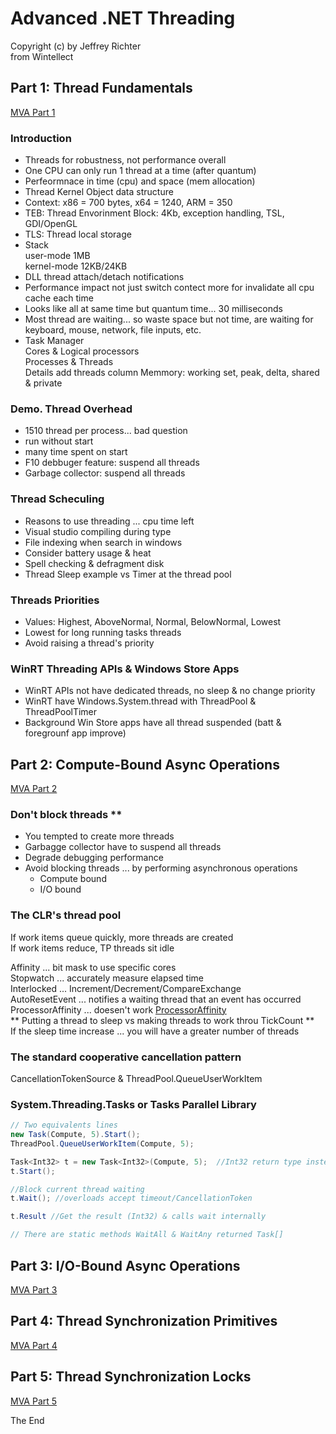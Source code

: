# Advanced .NET Threading  
Copyright (c) by Jeffrey Richter  
from Wintellect

## Part 1: Thread Fundamentals
[MVA Part 1](https://mva.microsoft.com/en-us/training-courses/advanced--net-threading-part-1-thread-fundamentals-16656)  

### Introduction

* Threads for robustness, not performance overall  
* One CPU can only run 1 thread at a time (after quantum)
* Perfeormnace in time (cpu) and space (mem allocation)  
* Thread Kernel Object data structure
* Context: x86 = 700 bytes, x64 = 1240, ARM = 350
* TEB: Thread Envorinment Block: 4Kb, exception handling, TSL, GDI/OpenGL
* TLS: Thread local storage
* Stack  
   user-mode 1MB  
   kernel-mode 12KB/24KB  
* DLL thread attach/detach notifications  
* Performance impact not just switch contect more for invalidate all cpu cache each time
* Looks like all at same time but quantum time... 30 milliseconds
* Most thread are waiting... so waste space but not time, are waiting for  
   keyboard, mouse, network, file inputs, etc.  
* Task Manager  
   Cores & Logical processors  
   Processes & Threads  
   Details add threads column
   Memmory: working set, peak, delta, shared & private 

### Demo. Thread Overhead

* 1510 thread per process... bad question
* run without start
* many time spent on start
* F10 debbuger feature: suspend all threads
* Garbage collector: suspend all threads

### Thread Scheculing

* Reasons to use threading ... cpu time left
* Visual studio compiling during type
* File indexing when search in windows 
* Consider battery usage & heat 
* Spell checking & defragment disk
* Thread Sleep example vs Timer at the thread pool

### Threads Priorities

* Values: Highest, AboveNormal, Normal, BelowNormal, Lowest
* Lowest for long running tasks threads
* Avoid raising a thread's priority

### WinRT Threading APIs & Windows Store Apps

* WinRT APIs not have dedicated threads, no sleep & no change priority
* WinRT have Windows.System.thread with ThreadPool & ThreadPoolTimer
* Background Win Store apps have all thread suspended (batt & foregrounf app improve)


## Part 2: Compute-Bound Async Operations  
[MVA Part 2](https://mva.microsoft.com/en-US/training-courses/advanced-net-threading-part-2-computebound-async-operations-16658?l=fG7K1fitC_2206218965)  

### Don't block threads **  
* You tempted to create more threads  
* Garbagge collector have to suspend all threads  
* Degrade debugging performance  
* Avoid blocking threads ... by performing asynchronous operations  
	* Compute bound  
	* I/O bound

### The CLR's thread pool  

If work items queue quickly, more threads are created  
If work items reduce, TP threads sit idle  

Affinity ... bit mask to use specific cores  
Stopwatch ... accurately measure elapsed time  
Interlocked ... Increment/Decrement/CompareExchange  
AutoResetEvent ... notifies a waiting thread that an event has occurred  
ProcessorAffinity ...  doesen't work
[ProcessorAffinity](https://stackoverflow.com/questions/2510593/how-can-i-set-processor-affinity-in-net)  
** Putting a thread to sleep vs making threads to work throu TickCount **  
If the sleep time increase ... you will have a greater number of threads  

### The standard cooperative cancellation pattern  
CancellationTokenSource & ThreadPool.QueueUserWorkItem

### System.Threading.Tasks or Tasks Parallel Library  
```csharp
// Two equivalents lines
new Task(Compute, 5).Start();
ThreadPool.QueueUserWorkItem(Compute, 5);

Task<Int32> t = new Task<Int32>(Compute, 5);  //Int32 return type instead of void  
t.Start();  

//Block current thread waiting
t.Wait(); //overloads accept timeout/CancellationToken

t.Result //Get the result (Int32) & calls wait internally

// There are static methods WaitAll & WaitAny returned Task[]
```

















## Part 3: I/O-Bound Async Operations  
[MVA Part 3](https://mva.microsoft.com/en-US/training-courses/advanced-net-threading-part-3-iobound-async-operations-16659?l=DLvEmkitC_4406218965)  


## Part 4: Thread Synchronization Primitives  
[MVA Part 4](https://mva.microsoft.com/en-US/training-courses/advanced-net-threading-part-4-thread-synchronization-primitives-16660?l=1oGCZnitC_8406218965)  


## Part 5: Thread Synchronization Locks
[MVA Part 5](https://mva.microsoft.com/en-US/training-courses/advanced-net-threading-part-5-thread-synchronization-locks-16661?l=A3VXnpitC_9006218965)  


The End